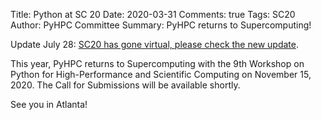 Title: Python at SC 20
Date: 2020-03-31
Comments: true
Tags: SC20
Author: PyHPC Committee
Summary: PyHPC returns to Supercomputing!

Update July 28: [SC20 has gone virtual, please check the new update](/2020/pyhpc-2020-is-now-virtual/).

This year, PyHPC returns to Supercomputing with the 9th Workshop on Python for High-Performance and Scientific Computing on November 15, 2020. The Call for Submissions will be available shortly.

See you in Atlanta!

